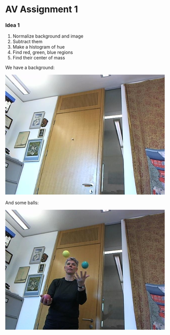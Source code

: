 AV Assignment 1
===============


### Idea 1 ###

1. Normalize background and image
2. Subtract them
3. Make a histogram of hue
4. Find red, green, blue regions
5. Find their center of mass

We have a background:

![background.jpg](background.jpg)

And some balls:

![00000002](juggle1/00000002.jpg)